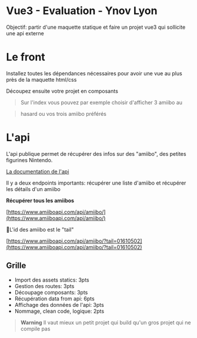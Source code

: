 
# Vue3 - Evaluation - Ynov Lyon

  

Objectif: partir d'une maquette statique et faire un projet vue3 qui sollicite une api externe

  

# Le front

  

Installez toutes les dépendances nécessaires pour avoir une vue au plus près de la maquette html/css

Découpez ensuite votre projet en composants

  

> Sur l'index vous pouvez par exemple choisir d'afficher 3 amiibo au

> hasard ou vos trois amiibo préférés

  

# L'api

  

L'api publique permet de récupérer des infos sur des "amiibo", des petites figurines Nintendo.

[La documentation de l'api](https://www.amiiboapi.com/docs/)

  

Il y a deux endpoints importants: récupérer une liste d'amiibo et récupérer les détails d'un amiibo

  

**Récupérer tous les amiibos**

[https://www.amiiboapi.com/api/amiibo/](https://www.amiiboapi.com/api/amiibo/)

  

📌L'id des amiibo est le "tail"

[https://www.amiiboapi.com/api/amiibo/?tail=01610502](https://www.amiiboapi.com/api/amiibo/?tail=01610502)

  

## Grille

  

 - Import des assets statics: 3pts 
 - Gestion des routes: 3pts 
 - Découpage composants: 3pts 
 - Récupération data from api: 6pts
 - Affichage des données de l'api: 3pts 
 - Nommage, clean code, logique: 2pts 


> **Warning**
> Il vaut mieux un petit projet qui build qu'un gros projet qui ne compile pas

